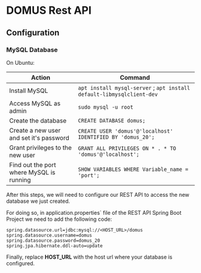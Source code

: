# DOMUS Rest API

## Configuration

### MySQL Database

On Ubuntu:

| Action                                    | Command                                                               |
| ----------------------------------------  | --------------------------------------------------------------------- |
| Install MySQL                             | `apt install mysql-server` ; `apt install default-libmysqlclient-dev` |
| Access MySQL as admin                     | `sudo mysql -u root`                                                  |
| Create the database                       | `CREATE DATABASE domus;`                                              |
| Create a new user and set it's password   | `CREATE USER 'domus'@'localhost' IDENTIFIED BY 'domus_20';`           |
| Grant privileges to the new user          | `GRANT ALL PRIVILEGES ON * . * TO 'domus'@'localhost';`               |
| Find out the port where MySQL is running  | `SHOW VARIABLES WHERE Variable_name = 'port';`                        |

After this steps, we will need to configure our REST API to access the new database we just created.

For doing so, in application.properties` file of the REST API Spring Boot Project we need to add the following code:

```
spring.datasource.url=jdbc:mysql://<HOST_URL>/domus
spring.datasource.username=domus
spring.datasource.password=domus_20
spring.jpa.hibernate.ddl-auto=update
```

Finally, replace **HOST_URL** with the host url where your database is configured.